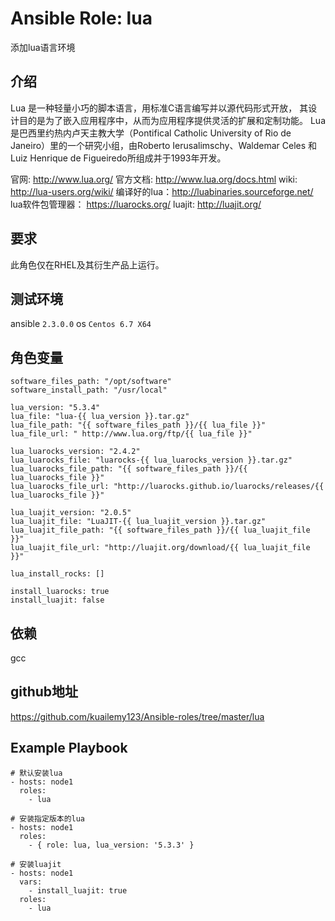 # Ansible Role: lua

添加lua语言环境

## 介绍

Lua 是一种轻量小巧的脚本语言，用标准C语言编写并以源代码形式开放， 其设计目的是为了嵌入应用程序中，从而为应用程序提供灵活的扩展和定制功能。
Lua 是巴西里约热内卢天主教大学（Pontifical Catholic University of Rio de Janeiro）里的一个研究小组，由Roberto Ierusalimschy、Waldemar Celes 和 Luiz Henrique de Figueiredo所组成并于1993年开发。

官网: http://www.lua.org/
官方文档: http://www.lua.org/docs.html
wiki: http://lua-users.org/wiki/
编译好的lua：http://luabinaries.sourceforge.net/
lua软件包管理器： https://luarocks.org/
luajit: http://luajit.org/

## 要求

此角色仅在RHEL及其衍生产品上运行。

## 测试环境

ansible `2.3.0.0`
os `Centos 6.7 X64`

## 角色变量
	software_files_path: "/opt/software"
    software_install_path: "/usr/local"

    lua_version: "5.3.4"
    lua_file: "lua-{{ lua_version }}.tar.gz"
    lua_file_path: "{{ software_files_path }}/{{ lua_file }}"
    lua_file_url: " http://www.lua.org/ftp/{{ lua_file }}"

    lua_luarocks_version: "2.4.2"
    lua_luarocks_file: "luarocks-{{ lua_luarocks_version }}.tar.gz"
    lua_luarocks_file_path: "{{ software_files_path }}/{{ lua_luarocks_file }}"
    lua_luarocks_file_url: "http://luarocks.github.io/luarocks/releases/{{ lua_luarocks_file }}"

    lua_luajit_version: "2.0.5"
    lua_luajit_file: "LuaJIT-{{ lua_luajit_version }}.tar.gz"
    lua_luajit_file_path: "{{ software_files_path }}/{{ lua_luajit_file }}"
    lua_luajit_file_url: "http://luajit.org/download/{{ lua_luajit_file }}"

    lua_install_rocks: []
     
    install_luarocks: true
    install_luajit: false

## 依赖

gcc

## github地址
https://github.com/kuailemy123/Ansible-roles/tree/master/lua

## Example Playbook
    # 默认安装lua
    - hosts: node1
      roles:
        - lua
        
	# 安装指定版本的lua
	- hosts: node1
      roles:
        - { role: lua, lua_version: '5.3.3' }
    
    # 安装luajit
    - hosts: node1
      vars:
        - install_luajit: true
      roles:
        - lua
